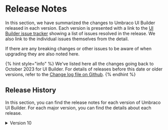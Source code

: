 # Release Notes

In this section, we have summarized the changes to Umbraco UI Builder released in each version. Each version is presented with a link to the [UI Builder issue tracker](https://github.com/outfielddigital/konstrukt/issues) showing a list of issues resolved in the release.  We also link to the individual issues themselves from the detail.

If there are any breaking changes or other issues to be aware of when upgrading they are also noted here.

{% hint style="info" %}
We've listed here all the changes going back to October 2023 for UI Builder. For details of releases before this date or older versions, refer to the [Change log file on Github](changelog-archive/changelog.md).
{% endhint %}

## Release History

In this section, you can find the release notes for each version of Umbraco UI Builder. For each major version, you can find the details about each release.

<details>

<summary>Version 10</summary>

### versions (date)

* description

</details>
